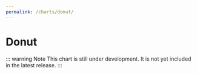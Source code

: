 ```yaml
---
permalink: /charts/donut/
---
```


# Donut <Badge type="warning" vertical="top" text="Under Development" />

::: warning Note
This chart is still under development. It is not yet included in the latest release.
:::
